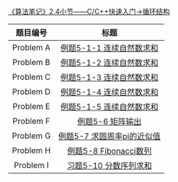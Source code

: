 [《算法笔记》2.4小节——C/C++快速入门->循环结构](http://codeup.cn/contest.php?cid=100000568)

|  题目编号  |                             标题                             |
| :--------: | :----------------------------------------------------------: |
| Problem  A | [例题5-1-1 连续自然数求和](http://codeup.cn/problem.php?cid=100000568&pid=0) |
| Problem  B | [例题5-1-2 连续自然数求和](http://codeup.cn/problem.php?cid=100000568&pid=1) |
| Problem  C | [例题5-1-3 连续自然数求和](http://codeup.cn/problem.php?cid=100000568&pid=2) |
| Problem  D | [例题5-1-4 连续自然数求和](http://codeup.cn/problem.php?cid=100000568&pid=3) |
| Problem  E | [例题5-1-5 连续自然数求和](http://codeup.cn/problem.php?cid=100000568&pid=4) |
| Problem  F | [例题5-6 矩阵输出](http://codeup.cn/problem.php?cid=100000568&pid=5) |
| Problem  G | [例题5-7 求圆周率pi的近似值](http://codeup.cn/problem.php?cid=100000568&pid=6) |
| Problem  H | [例题5-8 Fibonacci数列](http://codeup.cn/problem.php?cid=100000568&pid=7) |
| Problem  I | [习题5-10 分数序列求和](http://codeup.cn/problem.php?cid=100000568&pid=8) |

